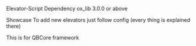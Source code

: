 Elevator-Script
Dependency
ox_lib 3.0.0 or above

Showcase
To add new elevators just follow config (every thing is explained there)

This is for QBCore framework
